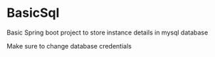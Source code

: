 # BasicSql

Basic Spring boot project to store instance details in mysql database

Make sure to change database credentials